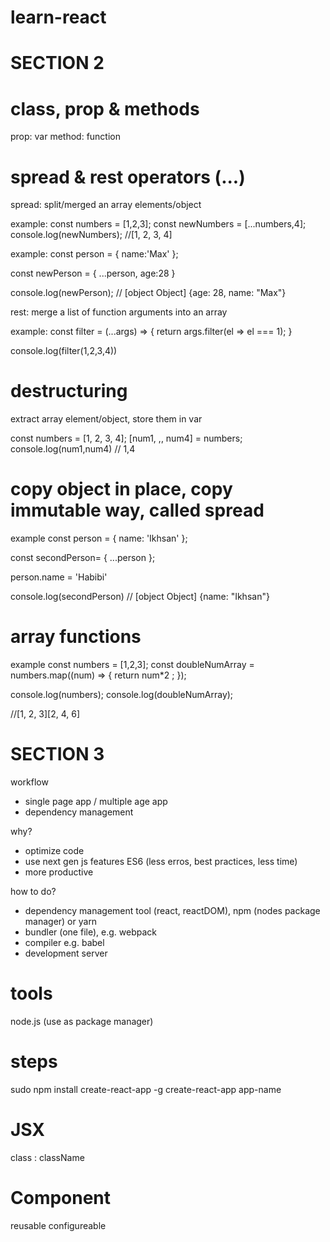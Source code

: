 # learn-react

# SECTION 2

# class, prop & methods

prop: var
method: function

# spread & rest operators (...)

spread: split/merged an array elements/object

example:
const numbers = [1,2,3];
const newNumbers = [...numbers,4];
console.log(newNumbers); //[1, 2, 3, 4]

example:
const person = {
name:'Max'
};

const newPerson = {
...person, age:28
}

console.log(newPerson); // [object Object] {age: 28, name: "Max"}

rest: merge a list of function arguments into an array

example:
const filter = (...args) => {
return args.filter(el => el === 1);
}

console.log(filter(1,2,3,4))

# destructuring

extract array element/object, store them in var

const numbers = [1, 2, 3, 4];
[num1, ,, num4] = numbers;
console.log(num1,num4) // 1,4

# copy object in place, copy immutable way, called spread

example
const person = {
name: 'Ikhsan'
};

const secondPerson= {
...person
};

person.name = 'Habibi'

console.log(secondPerson)
// [object Object] {name: "Ikhsan"}

# array functions

example
const numbers = [1,2,3];
const doubleNumArray = numbers.map((num) => {
return num\*2 ;
});

console.log(numbers);
console.log(doubleNumArray);

//[1, 2, 3][2, 4, 6]

# SECTION 3

workflow

- single page app / multiple age app
- dependency management

why?

- optimize code
- use next gen js features ES6 (less erros, best practices, less time)
- more productive

how to do?

- dependency management tool (react, reactDOM), npm (nodes package manager) or yarn
- bundler (one file), e.g. webpack
- compiler e.g. babel
- development server

# tools

node.js (use as package manager)

# steps

sudo npm install create-react-app -g
create-react-app app-name

# JSX

class : className

# Component

reusable
configureable
